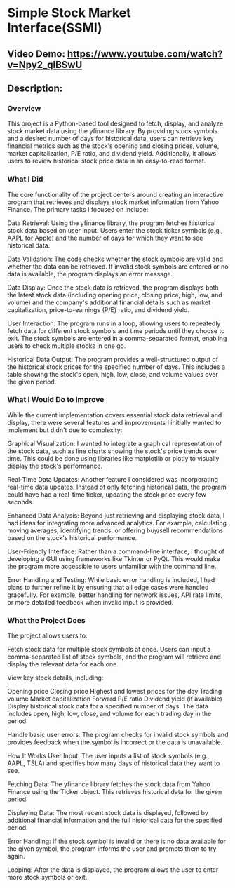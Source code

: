# Simple Stock Market Interface(SSMI)
## Video Demo: https://www.youtube.com/watch?v=Npy2_qlBSwU
## Description:
### Overview
This project is a Python-based tool designed to fetch, display, and analyze stock market data using the yfinance library. By providing stock symbols and a desired number of days for historical data, users can retrieve key financial metrics such as the stock's opening and closing prices, volume, market capitalization, P/E ratio, and dividend yield. Additionally, it allows users to review historical stock price data in an easy-to-read format.

### What I Did
The core functionality of the project centers around creating an interactive program that retrieves and displays stock market information from Yahoo Finance. The primary tasks I focused on include:

Data Retrieval: Using the yfinance library, the program fetches historical stock data based on user input. Users enter the stock ticker symbols (e.g., AAPL for Apple) and the number of days for which they want to see historical data.

Data Validation: The code checks whether the stock symbols are valid and whether the data can be retrieved. If invalid stock symbols are entered or no data is available, the program displays an error message.

Data Display: Once the stock data is retrieved, the program displays both the latest stock data (including opening price, closing price, high, low, and volume) and the company's additional financial details such as market capitalization, price-to-earnings (P/E) ratio, and dividend yield.

User Interaction: The program runs in a loop, allowing users to repeatedly fetch data for different stock symbols and time periods until they choose to exit. The stock symbols are entered in a comma-separated format, enabling users to check multiple stocks in one go.

Historical Data Output: The program provides a well-structured output of the historical stock prices for the specified number of days. This includes a table showing the stock's open, high, low, close, and volume values over the given period.

### What I Would Do to Improve
While the current implementation covers essential stock data retrieval and display, there were several features and improvements I initially wanted to implement but didn't due to complexity:

Graphical Visualization: I wanted to integrate a graphical representation of the stock data, such as line charts showing the stock's price trends over time. This could be done using libraries like matplotlib or plotly to visually display the stock's performance.

Real-Time Data Updates: Another feature I considered was incorporating real-time data updates. Instead of only fetching historical data, the program could have had a real-time ticker, updating the stock price every few seconds.

Enhanced Data Analysis: Beyond just retrieving and displaying stock data, I had ideas for integrating more advanced analytics. For example, calculating moving averages, identifying trends, or offering buy/sell recommendations based on the stock's historical performance.

User-Friendly Interface: Rather than a command-line interface, I thought of developing a GUI using frameworks like Tkinter or PyQt. This would make the program more accessible to users unfamiliar with the command line.

Error Handling and Testing: While basic error handling is included, I had plans to further refine it by ensuring that all edge cases were handled gracefully. For example, better handling for network issues, API rate limits, or more detailed feedback when invalid input is provided.

### What the Project Does
The project allows users to:

Fetch stock data for multiple stock symbols at once. Users can input a comma-separated list of stock symbols, and the program will retrieve and display the relevant data for each one.

View key stock details, including:

Opening price
Closing price
Highest and lowest prices for the day
Trading volume
Market capitalization
Forward P/E ratio
Dividend yield (if available)
Display historical stock data for a specified number of days. The data includes open, high, low, close, and volume for each trading day in the period.

Handle basic user errors. The program checks for invalid stock symbols and provides feedback when the symbol is incorrect or the data is unavailable.

How It Works
User Input: The user inputs a list of stock symbols (e.g., AAPL, TSLA) and specifies how many days of historical data they want to see.

Fetching Data: The yfinance library fetches the stock data from Yahoo Finance using the Ticker object. This retrieves historical data for the given period.

Displaying Data: The most recent stock data is displayed, followed by additional financial information and the full historical data for the specified period.

Error Handling: If the stock symbol is invalid or there is no data available for the given symbol, the program informs the user and prompts them to try again.

Looping: After the data is displayed, the program allows the user to enter more stock symbols or exit.

